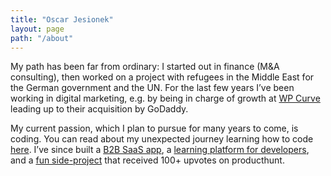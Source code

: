 ```yaml
---
title: "Oscar Jesionek"
layout: page
path: "/about"
---
```


My path has been far from ordinary: I started out in finance (M&A consulting), then worked on a project with refugees in the Middle East for the German government and the UN. For the last few years I’ve been working in digital marketing, e.g. by being in charge of growth at [WP Curve](https://www.wpcurve.com/) leading up to their acquisition by GoDaddy.

My current passion, which I plan to pursue for many years to come, is coding. You can read about my unexpected journey learning how to code [here](https://medium.com/@oscarjes/how-i-fell-in--with-coding-attended-a-boot-camp-for-1k-and-built-a-startup-mvp-35a57a777f3/). I’ve since built a [B2B SaaS app](https://www.hirelyapp.com/), a [learning platform for developers](https://prework.coderschool.vn/), and a [fun side-project](https://www.producthunt.com/posts/net-worth-in-crypto) that received 100+ upvotes on producthunt.